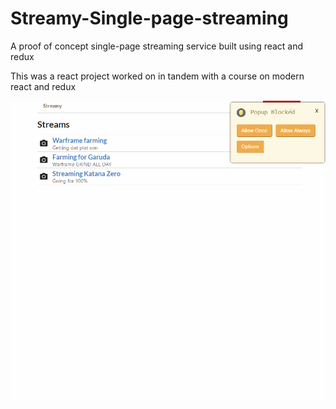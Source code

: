 # Streamy-Single-page-streaming
A proof of concept single-page streaming service built using react and redux 


This was a react project worked on in tandem with a course on modern react and redux

![Administrative stuff](media/streamy_3.gif)
